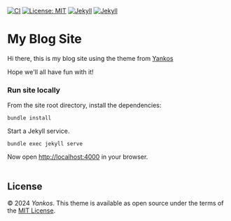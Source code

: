 [![CI](https://img.shields.io/badge/Github%20Pages-passing-gold.svg?logo=github)](ci)
[![License: MIT](https://img.shields.io/badge/License-MIT-orange.svg)](https://opensource.org/licenses/MIT)
[![Jekyll](https://img.shields.io/badge/jekyll-%3E%3D%204.3.2-green.svg)](https://jekyllrb.com/)
[![Jekyll](https://img.shields.io/badge/gem%20version-3.2.33-blue.svg)](gem)

# My Blog Site

Hi there, this is my blog site using the theme from [Yankos](https://github.com/byanko55/jekyll-theme-satellite)

Hope we'll all have fun with it!

### Run site locally

From the site root directory, install the dependencies:

```
bundle install
```


Start a Jekyll service.

```
bundle exec jekyll serve
```

Now open [http://localhost:4000](http://localhost:4000) in your browser.
<br></br>

## License
© 2024 *Yankos*. This theme is available as open source under the terms of the [MIT License](https://opensource.org/license/mit/).